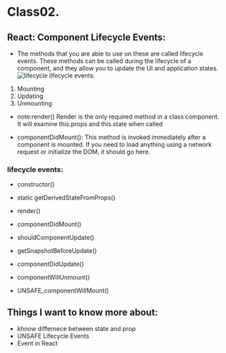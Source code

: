 # Class02.

## React: Component Lifecycle Events:
* The methods that you are able to use on these are called lifecycle events. These methods can be called during the lifecycle of a component, and they allow you to update the UI and application states.
![lifecycle](https://cdn-media-1.freecodecamp.org/images/1*_drMYY_IEgboMS4RhvC-lQ.png)
lifecycle events:
1. Mounting
2. Updating
3. Unmounting

* note:render() Render is the only required method in a class component. It will examine this.props and this.state when called

- componentDidMount():
This method is invoked immediately after a component is mounted. If you need to load anything using a network request or initialize the DOM, it should go here.

### lifecycle events:
- constructor()
- static getDerivedStateFromProps()
- render()
- componentDidMount()

- shouldComponentUpdate()
- getSnapshotBeforeUpdate()
- componentDidUpdate()
- componentWillUnmount()
- UNSAFE_componentWillMount()

## Things I want to know more about:
- khnow differnece between state and prop
- UNSAFE Lifecycle Events
- Event in React